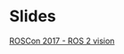 # Slides

 [ROSCon 2017 - ROS 2 vision](http://www.dirk-thomas.net/slides_roscon2017_ros2-vision/2017-09-21_roscon_ros2-vision.html)

